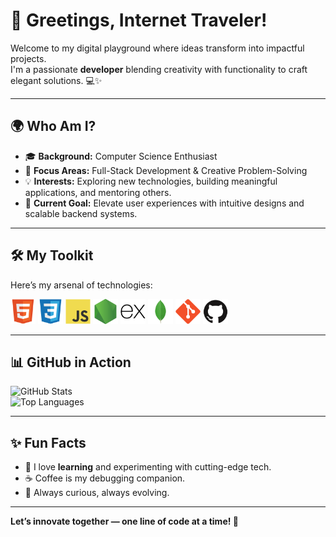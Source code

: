 # 🌟 Greetings, Internet Traveler!  

Welcome to my digital playground where ideas transform into impactful projects.  
I'm a passionate **developer** blending creativity with functionality to craft elegant solutions. 💻✨  

---

## 🌍 Who Am I?  

- 🎓 **Background:** Computer Science Enthusiast  
- 🚀 **Focus Areas:** Full-Stack Development & Creative Problem-Solving  
- 💡 **Interests:** Exploring new technologies, building meaningful applications, and mentoring others.  
- 🎯 **Current Goal:** Elevate user experiences with intuitive designs and scalable backend systems.  

---

## 🛠️ My Toolkit  

Here’s my arsenal of technologies:  

<p align="left">
  <img src="https://raw.githubusercontent.com/devicons/devicon/master/icons/html5/html5-original.svg" alt="HTML" width="40" height="40"/>
  <img src="https://raw.githubusercontent.com/devicons/devicon/master/icons/css3/css3-original.svg" alt="CSS" width="40" height="40"/>
  <img src="https://raw.githubusercontent.com/devicons/devicon/master/icons/javascript/javascript-original.svg" alt="JavaScript" width="40" height="40"/>
  <img src="https://raw.githubusercontent.com/devicons/devicon/master/icons/nodejs/nodejs-original.svg" alt="Node.js" width="40" height="40"/>
  <img src="https://raw.githubusercontent.com/devicons/devicon/master/icons/express/express-original.svg" alt="Express.js" width="40" height="40"/>
  <img src="https://raw.githubusercontent.com/devicons/devicon/master/icons/mongodb/mongodb-original.svg" alt="MongoDB" width="40" height="40"/>
  <img src="https://raw.githubusercontent.com/devicons/devicon/master/icons/git/git-original.svg" alt="Git" width="40" height="40"/>
  <img src="https://raw.githubusercontent.com/devicons/devicon/master/icons/github/github-original.svg" alt="GitHub" width="40" height="40"/>
</p>

---

## 📊 GitHub in Action  

![GitHub Stats](https://github-readme-stats.vercel.app/api?username=yourusername&show_icons=true&theme=tokyonight)  
![Top Languages](https://github-readme-stats.vercel.app/api/top-langs/?username=yourusername&layout=compact&theme=tokyonight)  

---

## ✨ Fun Facts  

- 🧠 I love **learning** and experimenting with cutting-edge tech.  
- ☕ Coffee is my debugging companion.  
- 🌱 Always curious, always evolving.  

---

**Let’s innovate together — one line of code at a time! 🚀**  
